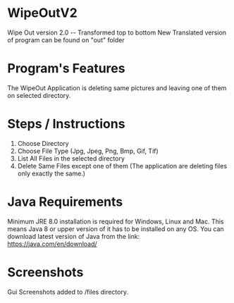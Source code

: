 # WipeOutV2
Wipe Out version 2.0 -- Transformed top to bottom
New Translated version of program can be found on "out" folder
# Program's Features
The WipeOut Application is deleting same pictures and leaving one of them on selected directory.
# Steps / Instructions
1) Choose Directory
2) Choose File Type (Jpg, Jpeg, Png, Bmp, Gif, Tif)
3) List All Files in the selected directory
4) Delete Same Files except one of them (The application are deleting files only exactly the same.)
# Java Requirements
Minimum JRE 8.0 installation is required for Windows, Linux and  Mac. This means Java 8 or upper version of it has to be installed on any OS.
You can download latest version of Java from the link: https://java.com/en/download/ 
# Screenshots
Gui Screenshots added to /files directory.
